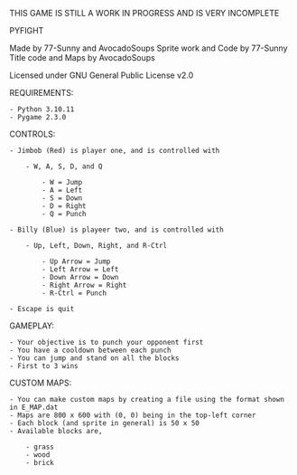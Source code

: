 THIS GAME IS STILL A WORK IN PROGRESS AND IS VERY INCOMPLETE

PYFIGHT

Made by 77-Sunny and AvocadoSoups
Sprite work and Code by 77-Sunny
Title code and Maps by AvocadoSoups

Licensed under GNU General Public License v2.0

REQUIREMENTS:

    - Python 3.10.11
    - Pygame 2.3.0

CONTROLS:

    - Jimbob (Red) is player one, and is controlled with

        - W, A, S, D, and Q

            - W = Jump
            - A = Left
            - S = Down
            - D = Right
            - Q = Punch
    
    - Billy (Blue) is playeer two, and is controlled with

        - Up, Left, Down, Right, and R-Ctrl

            - Up Arrow = Jump
            - Left Arrow = Left
            - Down Arrow = Down
            - Right Arrow = Right
            - R-Ctrl = Punch

    - Escape is quit

GAMEPLAY:

    - Your objective is to punch your opponent first
    - You have a cooldown between each punch
    - You can jump and stand on all the blocks
    - First to 3 wins

CUSTOM MAPS:

	- You can make custom maps by creating a file using the format shown in E_MAP.dat
	- Maps are 800 x 600 with (0, 0) being in the top-left corner
	- Each block (and sprite in general) is 50 x 50
	- Available blocks are,
		
		- grass
		- wood
		- brick
   
